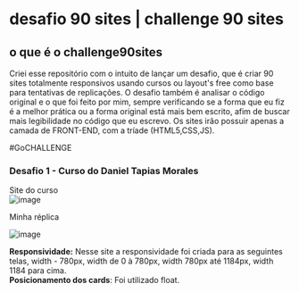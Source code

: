# desafio 90 sites | challenge 90 sites
## o que é o challenge90sites

Criei esse repositório com o intuito de lançar um desafio, que é criar 90 sites totalmente responsivos usando cursos ou layout's free como base para tentativas de replicações. O desafio também é analisar o código original e o que foi feito por mim, sempre verificando se a forma que eu fiz é a melhor prática ou a forma original está mais bem escrito, afim de buscar mais legibilidade no código que eu escrevo. Os sites irão possuir apenas a camada de FRONT-END, com a tríade (HTML5,CSS,JS).

#GoCHALLENGE


### Desafio 1 - Curso do Daniel Tapias Morales

Site do curso<br/>
![image](https://user-images.githubusercontent.com/58090526/109677236-3b782480-7b58-11eb-9b91-f25278985cbc.png)

Minha réplica<br/>

![image](https://user-images.githubusercontent.com/58090526/109717682-26fe5100-7b85-11eb-83ac-459035f046d0.png)

<b>Responsividade:</b> Nesse site a responsividade foi criada para as seguintes telas, width - 780px, width de 0 à 780px, width 780px até 1184px, width 1184 para cima.
<br><b>Posicionamento dos cards</b>: Foi utilizado float.

